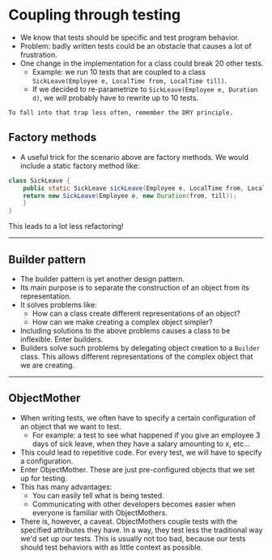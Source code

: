# Coupling through testing
- We know that tests should be specific and test program behavior.
- Problem: badly written tests could be an obstacle that causes a lot of frustration.
- One change in the implementation for a class could break 20 other tests.
	- Example: we run 10 tests that are coupled to a class `SickLeave(Employee e, LocalTime from, LocalTime till)`. 
	- If we decided to re-parametrize to `SickLeave(Employee e, Duration d)`, we will probably have to rewrite up to 10 tests.
``` ad-note
To fall into that trap less often, remember the DRY principle.
```
## Factory methods
- A useful trick for the scenario above are factory methods. We would include a static factory method like:
```Java
class SickLeave {
	public static SickLeave sickLeave(Employee e, LocalTime from, LocalTime till) {
	return new SickLeave(Employee e, new Duration(from, till));
	}
}
```
This leads to a lot less refactoring!

---
## Builder pattern
- The builder pattern is yet another design pattern.
- Its main purpose is to separate the construction of an object from its representation.
- It solves problems like:
	- How can a class create different representations of an object?
	- How can we make creating a complex object simpler?
- Including solutions to the above problems causes a class to be inflexible. Enter builders.
- Builders solve such problems by delegating object creation to a `Builder` class. This allows different representations of the complex object that we are creating. 
---
## ObjectMother
- When writing tests, we often have to specify a certain configuration of an object that we want to test.
	- For example: a test to see what happened if you give an employee 3 days of sick leave, when they have a salary amounting to x, etc…
- This could lead to repetitive code. For every test, we will have to specify a configuration.
- Enter ObjectMother. These are just pre-configured objects that we set up for testing.
- This has many advantages:
	- You can easily tell what is being tested.
	- Communicating with other developers becomes easier when everyone is familiar with ObjectMothers.
- There is, however, a caveat. ObjectMothers couple tests with the specified attributes they have. In a way, they test less the traditional way we'd set up our tests. This is usually not too bad, because our tests should test behaviors with as little context as possible.